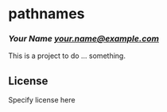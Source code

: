 # pathnames
### _Your Name <your.name@example.com>_

This is a project to do ... something.

## License

Specify license here

